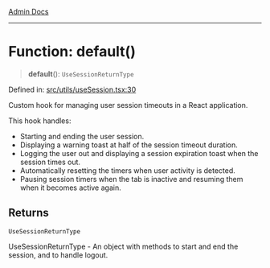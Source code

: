 [Admin Docs](/)

***

# Function: default()

> **default**(): `UseSessionReturnType`

Defined in: [src/utils/useSession.tsx:30](https://github.com/abhassen44/talawa-admin/blob/bb7b6d5252385a81ad100b897eb0cba4f7ba10d2/src/utils/useSession.tsx#L30)

Custom hook for managing user session timeouts in a React application.

This hook handles:
- Starting and ending the user session.
- Displaying a warning toast at half of the session timeout duration.
- Logging the user out and displaying a session expiration toast when the session times out.
- Automatically resetting the timers when user activity is detected.
- Pausing session timers when the tab is inactive and resuming them when it becomes active again.

## Returns

`UseSessionReturnType`

UseSessionReturnType - An object with methods to start and end the session, and to handle logout.
